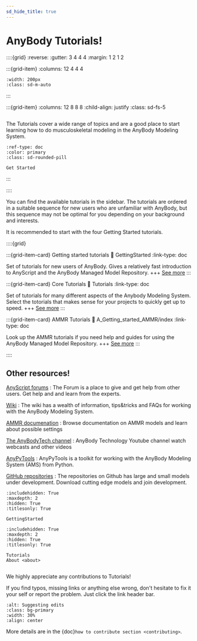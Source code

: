 ```yaml
---
sd_hide_title: true
---
```

# AnyBody Tutorials!

::::{grid}
:reverse:
:gutter: 3 4 4 4
:margin: 1 2 1 2

:::{grid-item}
:columns: 12 4 4 4

```{image} _static/AnyBodyTutorials.svg
:width: 200px
:class: sd-m-auto
```

:::

:::{grid-item}
:columns: 12 8 8 8
:child-align: justify
:class: sd-fs-5

```{rubric} Tutorials for the AnyBody Modeling System
```

The Tutorials cover a wide range of topics and are a good place to start learning how to
do musculoskeletal modeling in the AnyBody Modeling System.

```{button-ref} A_Getting_started/intro
:ref-type: doc
:color: primary
:class: sd-rounded-pill

Get Started
```

:::

::::



You can find the available tutorials in the sidebar. The tutorials are ordered in a suitable sequence for
new users who are unfamiliar with AnyBody, but this sequence may not be optimal
for you depending on your background and interests.

It is recommended to start with the four Getting Started tutorials.

::::{grid}

:::{grid-item-card} Getting started tutorials
:link: GettingStarted
:link-type: doc

Set of tutorials for new users of AnyBody. Gives a relatively fast introduction to AnyScript and the AnyBody Managed Model Repository.
+++
[See more](GettingStarted.md)
:::

:::{grid-item-card} Core Tutorials
:link: Tutorials
:link-type: doc

Set of tutorials for many different aspects of the Anybody Modeling System. Select the totorials that makes sense for your projects to quickly get up to speed.
+++
[See more](Tutorials.md)
:::

:::{grid-item-card} AMMR Tutorials
:link: A_Getting_started_AMMR/index
:link-type: doc

Look up the AMMR tutorials if you need help and guides for using the AnyBody Managed Model Repository. 
+++
[See more](A_Getting_started_AMMR/index.md)
:::



::::

## Other resources!


[AnyScript forums](https://forum.anyscript.org/)
: The Forum is a place to give and get help from other users. Get help and and learn from the experts.


[Wiki](https://github.com/AnyBody/support/wiki)
: The wiki has a wealth of information, tips&tricks and FAQs for working with the AnyBody Modeling System.


[AMMR documenation](https://anyscript.org/ammr-doc/)
: Browse documentation on AMMR models and learn about possible settings

[The AnyBodyTech channel](https://www.youtube.com/user/anybodytech)
: AnyBody Technology Youtube channel watch webcasts and other videos

[AnyPyTools](https://anybody-research-group.github.io/anypytools-docs/)
: AnyPyTools is a toolkit for working with the AnyBody Modeling System (AMS) from Python.

[GitHub repositories](https://github.com/anybody)
: The repositories on Github has large and small models under development. Download cutting edge models and join development.


```{toctree}
:includehidden: True
:maxdepth: 2
:hidden: True
:titlesonly: True

GettingStarted
```

```{toctree}
:includehidden: True
:maxdepth: 2
:hidden: True
:titlesonly: True

Tutorials
About <about>
```


```{rubric} Help make tutorials better!
```

We highly appreciate any contributions to Tutorials!

If you find typos, missing links or anything else wrong, don't hesitate to fix
it your self or report the problem. Just click the link header bar. 

```{image} ./_static/suggest_edits.png
:alt: Suggesting edits
:class: bg-primary
:width: 30%
:align: center
```

More details are in the {doc}`how to contribute section <contributing>`.






